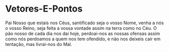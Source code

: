 # Vetores-E-Pontos
Pai Nosso que estais nos Céus, 
santificado seja o vosso Nome, 
venha a nós o vosso Reino, 
seja feita a vossa vontade 
assim na terra como no Céu. 
O pão nosso de cada dia nos dai hoje, 
perdoai-nos as nossas ofensas 
assim como nós perdoamos 
a quem nos tem ofendido, 
e não nos deixeis cair em tentação, 
mas livrai-nos do Mal.
